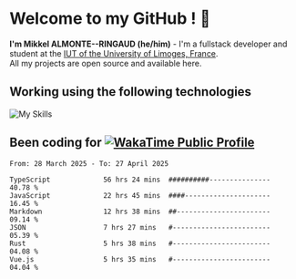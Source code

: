 # Welcome to my GitHub ! 🌃

**I'm Mikkel ALMONTE--RINGAUD (he/him)** - I'm a fullstack developer and student at the [IUT of the University of Limoges, France](https://iut.unilim.fr). \
All my projects are open source and available here.

## Working using the following technologies

![My Skills](https://skillicons.dev/icons?i=solidjs,pnpm,nodejs,ts,js,vercel,netlify,html,css,rust,astro,git,vue,md,electron,figma,github,bash,bun,cloudflare,py,tailwind,nginx,npm,tauri,vite,zig,yarn,windicss,dart,flutter,kotlin&theme=dark)

## Been coding for [![WakaTime Public Profile](https://wakatime.com/badge/user/0839e595-e07a-435c-8d59-ed95f2a3d6dd.svg?style=flat-square)](https://wakatime.com/@0839e595-e07a-435c-8d59-ed95f2a3d6dd)

<!--START_SECTION:waka-->

```plain
From: 28 March 2025 - To: 27 April 2025

TypeScript             56 hrs 24 mins  ##########---------------   40.78 %
JavaScript             22 hrs 45 mins  ####---------------------   16.45 %
Markdown               12 hrs 38 mins  ##-----------------------   09.14 %
JSON                   7 hrs 27 mins   #------------------------   05.39 %
Rust                   5 hrs 38 mins   #------------------------   04.08 %
Vue.js                 5 hrs 35 mins   #------------------------   04.04 %
```

<!--END_SECTION:waka-->
